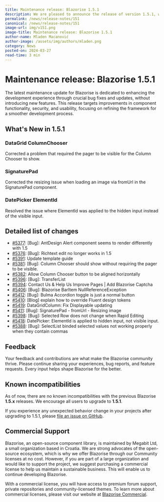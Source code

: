```yaml
---
title: Maintenance release: Blazorise 1.5.1
description: We are pleased to announce the release of version 1.5.1, which includes important bug fixes and enhancements. This release focuses on improving stability and addressing key issues identified by our user community.
permalink: /news/release-notes/151
canonical: /news/release-notes/151
image-url: img/v151.png
image-title: Maintenance release: Blazorise 1.5.1
author-name: Mladen Macanović
author-image: /assets/img/authors/mladen.png
category: News
posted-on: 2024-03-27
read-time: 3 min
---
```


# Maintenance release: Blazorise 1.5.1

The latest maintenance update for Blazorise is dedicated to enhancing the development experience through crucial bug fixes and updates, without introducing new features. This release targets improvements in component functionality, security, and usability, focusing on refining the framework for a smoother development process.

## What's New in 1.5.1

### DataGrid ColumnChooser

Corrected a problem that required the pager to be visible for the Column Chooser to show.

### SignaturePad

Corrected the resizing issue when loading an image via fromUrl in the SignaturePad component.

### DatePicker ElementId

Resolved the issue where ElementId was applied to the hidden input instead of the visible input.

## Detailed list of changes

- [#5377](https://github.com/Megabit/Blazorise/issues/5377): [Bug]: AntDesign Alert component seems to render differently with 1.5
- [#5376](https://github.com/Megabit/Blazorise/issues/5376): [Bug]: Richtext edit no longer works in 1.5
- [#5391](https://github.com/Megabit/Blazorise/issues/5391): Update template guide
- [#5381](https://github.com/Megabit/Blazorise/issues/5381): [Bug]: Column Chooser should show without requiring the pager to be visible.
- [#5382](https://github.com/Megabit/Blazorise/issues/5382): Allow Column Chooser button to be aligned horizontally
- [#5396](https://github.com/Megabit/Blazorise/issues/5396): [Bug]: TransferList
- [#5394](https://github.com/Megabit/Blazorise/issues/5394): Contact Us & Help Us Improve Pages | Add Blazorise Captcha
- [#5406](https://github.com/Megabit/Blazorise/issues/5406): [Bug]: Blazorise BarItem NullReferenceException
- [#5412](https://github.com/Megabit/Blazorise/issues/5412): [Bug]: Bulma Accordion toggle is just a normal button
- [#5410](https://github.com/Megabit/Blazorise/issues/5410): [Blog] explain how to override Fluent design tokens
- [#5419](https://github.com/Megabit/Blazorise/pull/5419): DataGridColumn: Fix Displayable updating
- [#5411](https://github.com/Megabit/Blazorise/issues/5411): [Bug]: SignaturePad - fromUrl - Resizing image
- [#5398](https://github.com/Megabit/Blazorise/issues/5398): [Bug]: Selected Row does not change when Rapid Editing
- [#5418](https://github.com/Megabit/Blazorise/issues/5418): DatePicker: ElementId is applied to hidden input, not visible input.
- [#5388](https://github.com/Megabit/Blazorise/issues/5388): [Bug]: SelectList binded selected values not working properly when they contain commas

## Feedback

Your feedback and contributions are what make the Blazorise community thrive. Please continue sharing your experiences, bug reports, and feature requests. Every input helps shape Blazorise for the better.

## Known incompatibilities

As of now, there are no known incompatibilities with the previous Blazorise **1.5.x** releases. We encourage all users to upgrade to **1.5.1**.

If you experience any unexpected behavior change in your projects after upgrading to 1.5.1, please [file an issue on GitHub](https://github.com/Megabit/Blazorise/issues).

## Commercial Support

Blazorise, an open-source component library, is maintained by Megabit Ltd, a small organization based in Croatia. We are strong advocates of the open-source ecosystem, which is why we offer Blazorise through our Community licenses at no cost. However, if you are part of a large organization and would like to support the project, we suggest purchasing a commercial license to help us maintain a sustainable business. This will enable us to continue developing Blazorise.

With a commercial license, you will have access to premium forum support, private repositories and community-licensed themes. To learn more about commercial licenses, please visit our website at [Blazorise Commercial](https://blazorise.com/commercial).

